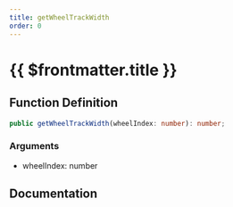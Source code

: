 ```yaml
---
title: getWheelTrackWidth
order: 0
---
```


# {{ $frontmatter.title }}

## Function Definition

```ts
public getWheelTrackWidth(wheelIndex: number): number;
```

### Arguments

* wheelIndex: number

## Documentation

<!--@include: ./parts/getWheelTrackWidth.md-->
